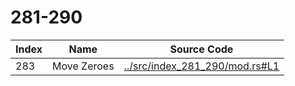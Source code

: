 # 281-290

Index | Name    | Source Code
----- | ------- | -----------
283   | Move Zeroes | [../src/index_281_290/mod.rs#L1](../src/index_281_290/mod.rs#L1)
